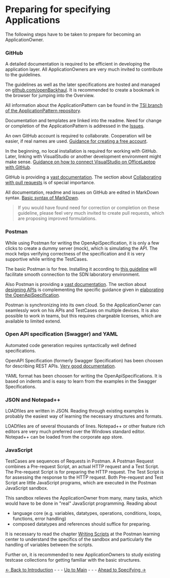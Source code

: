 # Preparing for specifying Applications

The following steps have to be taken to prepare for becoming an ApplicationOwner.

### GitHub

A detailed documentation is required to be efficient in developing the application layer. All ApplicationOwners are very much invited to contribute to the guidelines. 

The guidelines as well as the later specifications are hosted and managed on [github.com/openBackhaul](https://github.com/openBackhaul/Overview). It is recommended to create a bookmark in the browser for jumping into the Overview.

All information about the ApplicationPattern can be found in the [TSI branch of the ApplicationPattern repository](https://github.com/openBackhaul/ApplicationPattern/tree/tsi).

Documentation and templates are linked into the readme. Need for change or completion of the ApplicationPattern is addressed in the [Issues](https://github.com/openBackhaul/ApplicationPattern/issues).

An own GitHub account is required to collaborate. Cooperation will be easier, if real names are used. [Guidance for creating a free account](https://docs.github.com/en/get-started/onboarding/getting-started-with-your-github-account).

In the beginning, no local installation is required for working with GitHub. Later, linking with VisualStudio or another development environment might make sense. [Guidance on how to connect VisualStudio on OfficeLaptop with GitHub](./VisualStudio2GitHub/VisualStudio2GitHub.md).

GitHub is providing a [vast documentation](https://docs.github.com/en). The section about [Collaborating with pull requests](https://docs.github.com/en/pull-requests/collaborating-with-pull-requests) is of special importance.

All documentation, readme and issues on GitHub are edited in MarkDown syntax. [Basic syntax of MarkDown](https://www.markdownguide.org/basic-syntax/).

> If you would have found need for correction or completion on these guideline, please feel very much invited to create pull requests, which are proposing improved formulations.

### Postman

While using Postman for writing the OpenApiSpecification, it is only a few clicks to create a dummy server (mock), which is simulating the API. The mock helps verifying correctness of the specification and it is very supportive while writing the TestCases.

The basic Postman is for free. Installing it according to [this guideline](./InstallingPostman/InstallingPostman.md) will facilitate smooth connection to the SDN laboratory environment.

Also Postman is providing a [vast documentation](https://learning.postman.com/docs/getting-started/introduction/). The section about [designing APIs](https://learning.postman.com/docs/designing-and-developing-your-api/the-api-workflow/) is complementing the specific guidance given in [elaborating the OpenApiSpecification](../SpecifyingApplications/OpenApiSpecification/OpenApiSpecification.md).

Postman is synchronizing into its own cloud. So the ApplicationOwner can seamlessly work on his APIs and TestCases on multiple devices. It is also possible to work in teams, but this requires chargeable licenses, which are available to limited extend.

### Open API specification (Swagger) and YAML

Automated code generation requires syntactically well defined specifications.

OpenAPI Specification (formerly Swagger Specification) has been choosen for describing REST APIs. [Very good documentation](https://swagger.io/docs/specification/basic-structure/).

YAML format has been choosen for writing the OpenApiSpecifications. It is based on indents and is easy to learn from the examples in the Swagger Specifications.

### JSON and Notepad++

LOADfiles are written in JSON. Reading through existing examples is probably the easiest way of learning the necessary structures and formats.

LOADfiles are of several thousands of lines. Notepad++ or other feature rich editors are very much preferred over the Windows standard editor. Notepad++ can be loaded from the corporate app store.

### JavaScript

TestCases are sequences of Requests in Postman. A Postman Request combines a Pre-request Script, an actual HTTP request and a Test Script. The Pre-request Script is for preparing the HTTP request. The Test Script is for assessing the response to the HTTP request. Both Pre-request and Test Script are little JavaScript programs, which are executed in the Postman JavaScript sandbox.

This sandbox relieves the ApplicationOwner from many, many tasks, which would have to be done in "real" JavaScript programming.
Reading about
* language core (e.g. variables, datatypes, operations, conditions, loops, functions, error handling)
* composed datatypes and references
should suffice for preparing.

It is necessary to read the chapter [Writing Scripts](https://learning.postman.com/docs/writing-scripts/intro-to-scripts/) at the Postman learning center to understand the specifics of the sandbox and particularly the handling of variables between the scripts.

Further on, it is recommended to new ApplicationOwners to study existing testcase collections for getting familiar with the basic structures.


[<- Back to Introduction](../Introduction/Introduction.md) - - - [Up to Main](../Main.md) - - - [Ahead to Specifying ->](../SpecifyingApplications/SpecifyingApplications.md)
